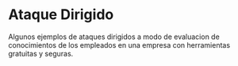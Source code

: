 # Ataque Dirigido

Algunos ejemplos de ataques dirigidos a modo de evaluacion de conocimientos de los empleados en una empresa con herramientas gratuitas y seguras.
